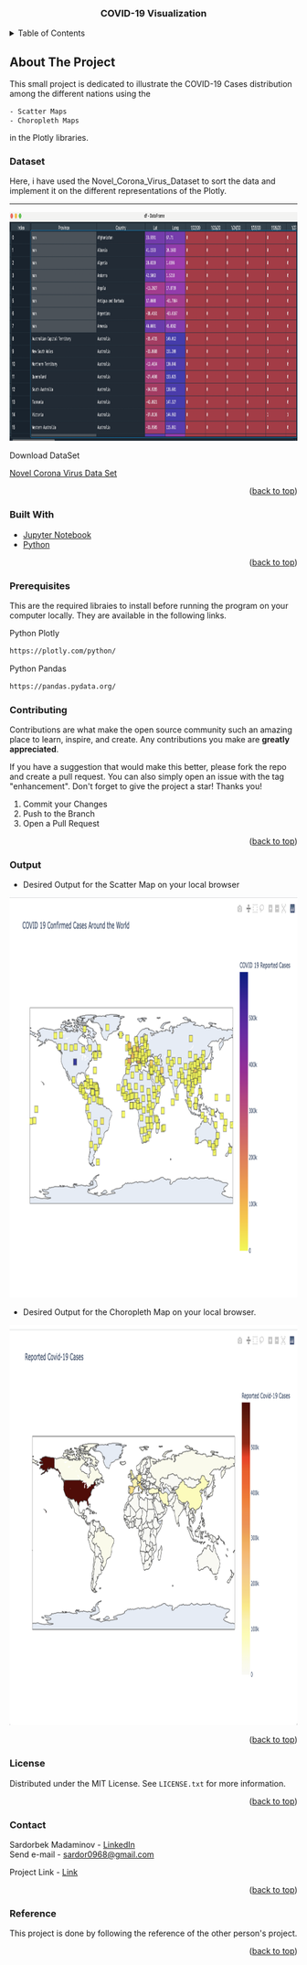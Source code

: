 <div id="top"></div>

<!-- PROJECT SHIELDS -->
<!--
*** I'm using markdown "reference style" links for readability.
*** Reference links are enclosed in brackets [ ] instead of parentheses ( ).
*** See the bottom of this document for the declaration of the reference variables
*** for contributors-url, forks-url, etc. This is an optional, concise syntax you may use.
*** https://www.markdownguide.org/basic-syntax/#reference-style-links
-->

<!-- PROJECT LOGO -->
<br />

<h3 align="center">COVID-19 Visualization </h3>

  <p align="center">
  
<!-- TABLE OF CONTENTS -->
<details>
  <summary>Table of Contents</summary>
  <ol>
    <li>
      <a href="#about-the-project">About The Project</a>
      <ul>
        <li><a href="#built-with">Built With</a></li>
      </ul>
    </li>
    <li><a href="#Dataset">Dataset</a></li>
    <li>
      <a href="#prerequisites">Prerequisites</a>
    </li>
    <li><a href="#Contributing">Contributing</a></li>
    <li><a href="#Output">Output</a></li>
    <li><a href="#license">License</a></li>
    <li><a href="#contact">Contact</a></li>
    <li><a href="#Reference">Reference</a></li>
  </ol>
</details>

<!-- ABOUT THE PROJECT -->

## About The Project

This small project is dedicated to illustrate the COVID-19 Cases distribution among the different nations using the 
  
    - Scatter Maps  
    - Choropleth Maps 
  
in the Plotly libraries.
  
<!-- DATASET --> 
  
### Dataset 
  
Here, i have used the Novel_Corona_Virus_Dataset to sort the data and implement it on the different representations of the Plotly.
<hr>  
<img src = "dataset/screen_shot.png" alt="data" width="1000" height="400">  
<p> Download DataSet </p>

<a href="https://www.kaggle.com/sudalairajkumar/novel-corona-virus-2019-dataset"> Novel Corona Virus Data Set </a>
 
<p align="right">(<a href="#top">back to top</a>)</p>


### Built With

- [Jupyter Notebook](https://jupyter.org/)
- [Python](https://www.python.org/)

<p align="right">(<a href="#top">back to top</a>)</p>


<!-- Prerequisites -->

### Prerequisites

This are the required libraies to install before running the program on your computer locally.
They are available in the following links.

Python Plotly

```sh
https://plotly.com/python/
```

Python Pandas

```sh
https://pandas.pydata.org/
```

<!-- CONTRIBUTING -->


### Contributing

Contributions are what make the open source community such an amazing place to learn, inspire, and create. Any contributions you make are **greatly appreciated**.

If you have a suggestion that would make this better, please fork the repo and create a pull request. You can also simply open an issue with the tag "enhancement".
Don't forget to give the project a star! Thanks you!

1. Commit your Changes 
2. Push to the Branch 
3. Open a Pull Request

<p align="right">(<a href="#top">back to top</a>)</p>

<!-- Output -->

### Output 

- Desired Output for the Scatter Map on your local browser

<img src = "dataset/scattermap.png" alt="data" width="1000" height="700"> 

- Desired Output for the Choropleth Map on your local browser. 

<img src = "dataset/choroplethmap.png" alt="data" width="1000" height="700"> 
<p align="right">(<a href="#top">back to top</a>)</p>

<!-- LICENSE -->

### License

Distributed under the MIT License. See `LICENSE.txt` for more information.

<p align="right">(<a href="#top">back to top</a>)</p>

<!-- CONTACT -->

### Contact

Sardorbek Madaminov - [LinkedIn](https://www.linkedin.com/in/sardorbekmadaminov-44987a1a7/Linkedin) <br>
Send e-mail - sardor0968@gmail.com <br>

Project Link - [Link ](https://github.com/Sardor-M/OSS_Term_Project.git)

<p align="right">(<a href="#top">back to top</a>)</p>

<!-- REFERENCE -->

### Reference

This project is done by following the reference of the other person's project. 

<p align="right">(<a href="#top">back to top</a>)</p>

